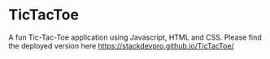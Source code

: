 # TicTacToe
A fun Tic-Tac-Toe application using Javascript, HTML and CSS. Please find the deployed version here https://stackdevpro.github.io/TicTacToe/
